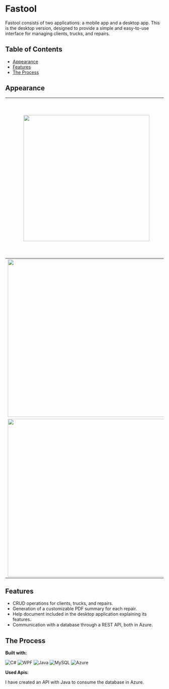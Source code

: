 # Fastool

Fastool consists of two applications: a mobile app and a desktop app. This is the desktop version, designed to provide a simple and easy-to-use interface for managing clients, trucks, and repairs. 

## Table of Contents
- [Appearance](#appearance)
- [Features](#features)
- [The Process](#the-process)

## Appearance

| <img src="https://github.com/user-attachments/assets/04066a06-cd11-4e4a-89d7-2c75b3e73dca" width="400"/> | <img src="https://github.com/user-attachments/assets/c637dd64-62d4-4375-96d7-3780dd36bcc0" width="500"/> |
|---|---|
| <img src="https://github.com/user-attachments/assets/c5f310a0-8fbc-423c-bea2-6b206ba902c6" width="500"/> | <img src="https://github.com/user-attachments/assets/6e36bb10-9576-4ad2-b005-a9ae8ff1ed50" width="500"/> |
| <img src="https://github.com/user-attachments/assets/fd842763-9423-4fd1-9e06-c62d9aed6748" width="500"/> | <img src="https://github.com/user-attachments/assets/eedf9066-a398-47a5-bd6c-f5cc07e19764" width="500"/> |


## Features

- CRUD operations for clients, trucks, and repairs.
- Generation of a customizable PDF summary for each repair.  
- Help document included in the desktop application explaining its features.
- Communication with a database through a REST API, both in Azure.

## The Process

**Built with:**

![C#](https://img.shields.io/badge/c%23-%23239120.svg?style=for-the-badge&logo=csharp&logoColor=white)
![WPF](https://img.shields.io/badge/WPF-5C2D91?style=for-the-badge&logo=.net&logoColor=white)
![Java](https://img.shields.io/badge/java-%23ED8B00.svg?style=for-the-badge&logo=openjdk&logoColor=white)
![MySQL](https://img.shields.io/badge/mysql-4479A1.svg?style=for-the-badge&logo=mysql&logoColor=white)
![Azure](https://img.shields.io/badge/azure-%230072C6.svg?style=for-the-badge&logo=microsoftazure&logoColor=white)

**Used Apis:**

I have created an API with Java to consume the database in Azure.
